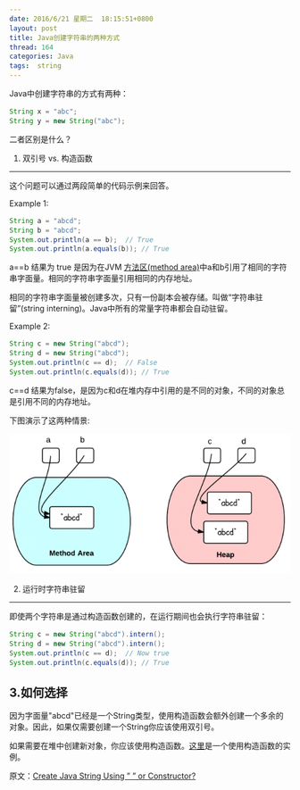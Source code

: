 ```yaml
---
date: 2016/6/21 星期二  18:15:51+0800
layout: post
title: Java创建字符串的两种方式
thread: 164
categories: Java
tags:  string
---
```

Java中创建字符串的方式有两种：

```java
String x = "abc";
String y = new String("abc");
```

二者区别是什么？

1. 双引号 vs. 构造函数
------

这个问题可以通过两段简单的代码示例来回答。

Example 1:

```java
String a = "abcd";
String b = "abcd";
System.out.println(a == b);  // True
System.out.println(a.equals(b)); // True
```

a==b 结果为 true 是因为在JVM [方法区(method area)](http://www.programcreek.com/2013/04/jvm-run-time-data-areas/)中a和b引用了相同的字符串字面量。相同的字符串字面量引用相同的内存地址。

相同的字符串字面量被创建多次，只有一份副本会被存储。叫做“字符串驻留”(string interning)。Java中所有的常量字符串都会自动驻留。

Example 2:
```java
String c = new String("abcd");
String d = new String("abcd");
System.out.println(c == d);  // False
System.out.println(c.equals(d)); // True
```
c==d 结果为false，是因为c和d在堆内存中引用的是不同的对象，不同的对象总是引用不同的内存地址。

下图演示了这两种情景:

![](/assets/constructor-vs-double-quotes-Java-String-New-Page-650x324.png)


2. 运行时字符串驻留
------

即使两个字符串是通过构造函数创建的，在运行期间也会执行字符串驻留： 

```java
String c = new String("abcd").intern();
String d = new String("abcd").intern();
System.out.println(c == d);  // Now true
System.out.println(c.equals(d)); // True
```

3.如何选择
------

因为字面量"abcd"已经是一个String类型，使用构造函数会额外创建一个多余的对象。因此，如果仅需要创建一个String你应该使用双引号。

如果需要在堆中创建新对象，你应该使用构造函数。[这里](http://www.programcreek.com/2013/09/the-substring-method-in-jdk-6-and-jdk-7/)是一个使用构造函数的实例。

原文：[Create Java String Using ” ” or Constructor?](http://www.programcreek.com/2014/03/create-java-string-by-double-quotes-vs-by-constructor/)